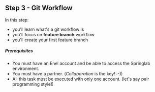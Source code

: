 ## Step 3 - Git Workflow
In this step:
* you'll learn what's a git workflow is
* you'll focus on **feature branch** workflow
* you'll create your first feature branch

##### Prerequisites
* You must have an Enel account and be able to access the Springlab environment.
* You must have a partner. (*Collaboration* is the key! :-))
* All this task must be executed with only one account. (let's say pair programming style!)
